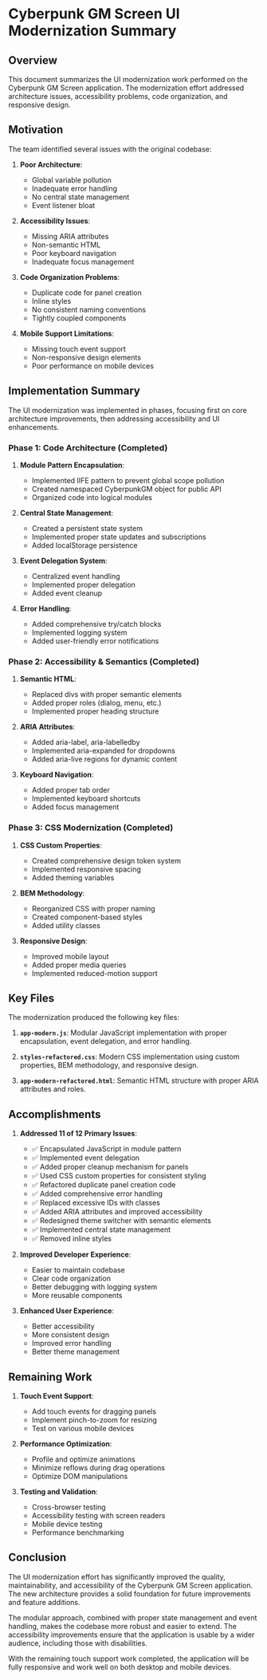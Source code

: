 # Cyberpunk GM Screen UI Modernization Summary

## Overview

This document summarizes the UI modernization work performed on the Cyberpunk GM Screen application. The modernization effort addressed architecture issues, accessibility problems, code organization, and responsive design.

## Motivation

The team identified several issues with the original codebase:

1. **Poor Architecture**:
   - Global variable pollution
   - Inadequate error handling
   - No central state management
   - Event listener bloat

2. **Accessibility Issues**:
   - Missing ARIA attributes
   - Non-semantic HTML
   - Poor keyboard navigation
   - Inadequate focus management

3. **Code Organization Problems**:
   - Duplicate code for panel creation
   - Inline styles
   - No consistent naming conventions
   - Tightly coupled components

4. **Mobile Support Limitations**:
   - Missing touch event support
   - Non-responsive design elements
   - Poor performance on mobile devices

## Implementation Summary

The UI modernization was implemented in phases, focusing first on core architecture improvements, then addressing accessibility and UI enhancements.

### Phase 1: Code Architecture (Completed)

1. **Module Pattern Encapsulation**:
   - Implemented IIFE pattern to prevent global scope pollution
   - Created namespaced CyberpunkGM object for public API
   - Organized code into logical modules

2. **Central State Management**:
   - Created a persistent state system
   - Implemented proper state updates and subscriptions
   - Added localStorage persistence

3. **Event Delegation System**:
   - Centralized event handling
   - Implemented proper delegation
   - Added event cleanup

4. **Error Handling**:
   - Added comprehensive try/catch blocks
   - Implemented logging system
   - Added user-friendly error notifications

### Phase 2: Accessibility & Semantics (Completed)

1. **Semantic HTML**:
   - Replaced divs with proper semantic elements
   - Added proper roles (dialog, menu, etc.)
   - Implemented proper heading structure

2. **ARIA Attributes**:
   - Added aria-label, aria-labelledby
   - Implemented aria-expanded for dropdowns
   - Added aria-live regions for dynamic content

3. **Keyboard Navigation**:
   - Added proper tab order
   - Implemented keyboard shortcuts
   - Added focus management

### Phase 3: CSS Modernization (Completed)

1. **CSS Custom Properties**:
   - Created comprehensive design token system
   - Implemented responsive spacing
   - Added theming variables

2. **BEM Methodology**:
   - Reorganized CSS with proper naming
   - Created component-based styles
   - Added utility classes

3. **Responsive Design**:
   - Improved mobile layout
   - Added proper media queries
   - Implemented reduced-motion support

## Key Files

The modernization produced the following key files:

1. **`app-modern.js`**: Modular JavaScript implementation with proper encapsulation, event delegation, and error handling.

2. **`styles-refactored.css`**: Modern CSS implementation using custom properties, BEM methodology, and responsive design.

3. **`app-modern-refactored.html`**: Semantic HTML structure with proper ARIA attributes and roles.

## Accomplishments

1. **Addressed 11 of 12 Primary Issues**:
   - ✅ Encapsulated JavaScript in module pattern
   - ✅ Implemented event delegation
   - ✅ Added proper cleanup mechanism for panels
   - ✅ Used CSS custom properties for consistent styling
   - ✅ Refactored duplicate panel creation code
   - ✅ Added comprehensive error handling
   - ✅ Replaced excessive IDs with classes
   - ✅ Added ARIA attributes and improved accessibility
   - ✅ Redesigned theme switcher with semantic elements
   - ✅ Implemented central state management
   - ✅ Removed inline styles

2. **Improved Developer Experience**:
   - Easier to maintain codebase
   - Clear code organization
   - Better debugging with logging system
   - More reusable components

3. **Enhanced User Experience**:
   - Better accessibility
   - More consistent design
   - Improved error handling
   - Better theme management

## Remaining Work

1. **Touch Event Support**:
   - Add touch events for dragging panels
   - Implement pinch-to-zoom for resizing
   - Test on various mobile devices

2. **Performance Optimization**:
   - Profile and optimize animations
   - Minimize reflows during drag operations
   - Optimize DOM manipulations

3. **Testing and Validation**:
   - Cross-browser testing
   - Accessibility testing with screen readers
   - Mobile device testing
   - Performance benchmarking

## Conclusion

The UI modernization effort has significantly improved the quality, maintainability, and accessibility of the Cyberpunk GM Screen application. The new architecture provides a solid foundation for future improvements and feature additions.

The modular approach, combined with proper state management and event handling, makes the codebase more robust and easier to extend. The accessibility improvements ensure that the application is usable by a wider audience, including those with disabilities.

With the remaining touch support work completed, the application will be fully responsive and work well on both desktop and mobile devices.